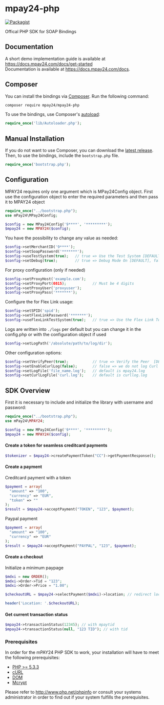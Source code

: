 # mpay24-php

[![Packagist](https://img.shields.io/packagist/l/doctrine/orm.svg)]()

Offical PHP SDK for SOAP Bindings

## Documentation

A short demo implementation guide is available at https://docs.mpay24.com/docs/get-started</br>
Documentation is available at https://docs.mpay24.com/docs.

## Composer

You can install the bindings via [Composer](http://getcomposer.org/). Run the following command:

```bash
composer require mpay24/mpay24-php
```

To use the bindings, use Composer's [autoload](https://getcomposer.org/doc/00-intro.md#autoloading):

```php
require_once('lib/Autoloader.php');
```

## Manual Installation

If you do not want to use Composer, you can download the [latest release](https://github.com/mpay24/mpay24-php/releases). Then, to use the bindings, include the `bootstrap.php` file.

```php
require_once('bootstrap.php');
```

## Configuration

MPAY24 requires only one argument which is MPay24Config object.
First use the configuration object to enter the required parameters and then pass it to MPAY24 object

```php
require_once("../bootstrap.php");
use mPay24\MPay24Config;

$config = new MPay24Config('9****', '*********');
$mpay24 = new MPAY24($config);

```

You have the possibility to change any value as needed:

```php
$config->setMerchantID('9****');
$config->setSoapPassword('*******');
$config->useTestSystem(true);   // true => Use the Test System [DEFAULT], false => use the Live System
$config->setDebug(true);        // true => Debug Mode On [DEFAULT], false => Debug Mode Off
```

For proxy configuration (only if needed)

```php
$config->setProxyHost('example.com');
$config->setProxyPort(0815);            // Must be 4 digits
$config->setProxyUser('proxyuser');
$config->setProxyPass('*******');
```

Configure the for Flex Link usage:

```php
$config->setSPID('spid');
$config->setFlexLinkPassword('*******');
$config->useFlexLinkTestSystem(true);   // true => Use the Flex Link Test System [DEFAULT], false => use Flex Link Live System
```

Logs are written into `./logs` per default but you can change it in the config.php or
with the configuration object if used

```php
$config->setLogPath('/absolute/path/to/log/dir');
```

Other configuration options:
```php
$config->setVerifyPeer(true);           // true => Verify the Peer  [DEFAULT], false => stop cURL from verifying the peer's certificate
$config->setEnableCurlLog(false);       // false => we do not log Curl comunicatio [DEFAULT], true => we log it to a seperat Log file
$config->setLogFile('file_name.log');   // default is mpay24.log
$config->setCurlLogFile('curl.log');    // default is curllog.log
```

## SDK Overview

First it is necessary to include and initialize the library with username and password:
```php
require_once("../bootstrap.php");
use mPay24\MPAY24;

$config = new MPay24Config('9****', '*********');
$mpay24 = new MPAY24($config);
```

#### Create a token for seamless creditcard payments

```php
$tokenizer = $mpay24->createPaymentToken("CC")->getPaymentResponse();
```

#### Create a payment

Creditcard payment with a token
```php
$payment = array(
  "amount" => "100",
  "currency" => "EUR",
  "token" => ""
);
$result = $mpay24->acceptPayment("TOKEN", "123", $payment);
```
Paypal payment
```php
$payment = array(
  "amount" => "100",
  "currency" => "EUR"
);
$result = $mpay24->acceptPayment("PAYPAL", "123", $payment);
```

#### Create a checkout

Initialize a minimum paypage
```php
$mdxi = new ORDER();
$mdxi->Order->Tid = "123";
$mdxi->Order->Price = "1.00";

$checkoutURL = $mpay24->selectPayment($mdxi)->location; // redirect location to the payment page

header('Location: '.$checkoutURL);
```

#### Get current transaction status

```php
$mpay24->transactionStatus(12345); // with mpaytid
$mpay24->transactionStatus(null, "123 TID"); // with tid
```
### Prerequisites

In order for the mPAY24 PHP SDK to work, your installation will have to meet the following prerequisites:

* [PHP >= 5.3.3](http://www.php.net/)
* [cURL](http://at2.php.net/manual/de/book.curl.php)
* [DOM](http://at2.php.net/manual/de/book.dom.php)
* [Mcrypt](http://at2.php.net/manual/en/mcrypt)

Please refer to http://www.php.net/phpinfo or consult your systems administrator in order to find out if your system fulfills the prerequisites.
